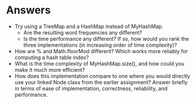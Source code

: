 # Answers
- Try using a TreeMap and a HashMap instead of MyHashMap.
    - Are the resulting word frequencies any different?
    - Is the time performance any different? If so, how would you rank the three implementations 
    (in increasing order of time complexity)?
- How are % and Math.floorMod different? Which works more reliably for computing a hash table index?
- What is the time complexity of MyHashMap.size(), and how could you make it much more efficient?
- How does this implementation compare to one where you would directly use your linked Node class from the earlier 
assignment? Answer briefly in terms of ease of implementation, correctness, reliability, and performance.